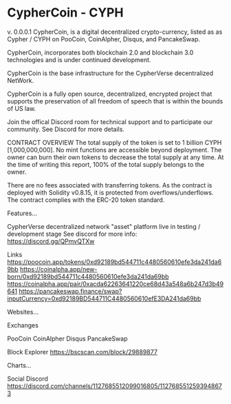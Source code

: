 # CypherCoin - CYPH
v. 0.0.0.1
CypherCoin, is a digital decentralized crypto-currency, listed as as Cypher / CYPH on PooCoin, CoinAlpher, Disqus, and PancakeSwap.

CypherCoin, incorporates both blockchain 2.0 and blockchain 3.0 technologies and is under continued development.

CypherCoin is the base infrastructure for the CypherVerse decentralized NetWork.

CypherCoin is a fully open source, decentralized, encrypted project that supports the preservation of all freedom of speech that is within the bounds of US law.

Join the offical Discord room for technical support and to participate our community.
See Discord for more details.

CONTRACT OVERVIEW
The total supply of the token is set to 1 billion CYPH [1,000,000,000].
No mint functions are accessible beyond deployment.
The owner can burn their own tokens to decrease the total supply at any time.
At the time of writing this report, 100% of the total supply belongs to the owner.

There are no fees associated with transferring tokens.
As the contract is deployed with Solidity v0.8.15, it is protected from overflows/underflows.
The contract complies with the ERC-20 token standard.

Features...


CypherVerse decentralized network "asset" platform live in testing / development stage
See discord for more info: https://discord.gg/QPmvQTXw

Links
https://poocoin.app/tokens/0xd92189bd544711c4480560610efe3da241da69bb
https://coinalpha.app/new-born/0xd92189bd544711c4480560610efe3da241da69bb
https://coinalpha.app/pair/0xacda62263641220ce68d43a548a6b247d3b49641
https://pancakeswap.finance/swap?inputCurrency=0xd92189BD544711C4480560610efE3DA241da69bb

Websites...

Exchanges

PooCoin
CoinAlpher
Disqus
PancakeSwap

Block Explorer
https://bscscan.com/block/29889877

Charts...


Social
Discord
https://discord.com/channels/1127685512099016805/1127685512593948673


